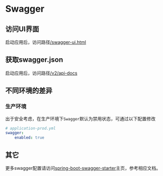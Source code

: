 # Swagger

## 访问UI界面

启动应用后，访问路径[/swagger-ui.html](http://127.0.0.1:8080/swagger-ui.html)

## 获取swagger.json

启动应用后，访问路径[/v2/api-docs](http://127.0.0.1:8080/v2/api-docs)

## 不同环境的差异

### 生产环境

出于安全考虑，在生产环境下`Swagger`默认为禁用状态，可通过以下配置修改

```yaml
# application-prod.yml
swagger:
    enabled: true
```

## 其它

更多swagger配置请访问[spring-boot-swagger-starter](https://github.com/taccisum/spring-boot-starter-swagger)主页，参考相应文档。
